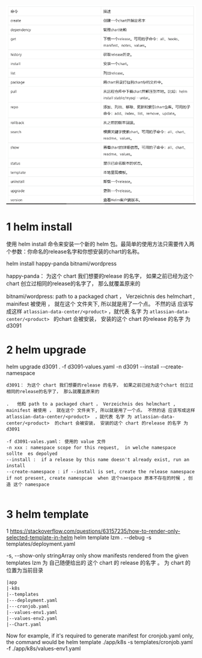 
![](image/Pasted%20image%2020240613172219.png)


# 1 helm install 

使用 helm install 命令来安装一个新的 helm 包。最简单的使用方法只需要传入两个参数：你命名的release名字和你想安装的chart的名称。

helm install happy-panda bitnami/wordpress


happy-panda： 为这个 chart 我们想要的release 的名字， 如果之前已经为这个chart 创立过相同的release的名字了， 那么就覆盖原来的 

bitnami/wordpress: path to a packaged chart ， Verzeichnis des helmchart , mainifest 被使用 ， 就在这个 文件夹下, 所以就是用了一个点。 不然的话 应该写成这样 `atlassian-data-center/<product>`  ，就代表 名字 为 `atlassian-data-center/<product> ` 的chart 会被安装， 安装的这个 chart 的release 的名字 为 d3091


# 2 helm upgrade 

helm upgrade d3091 .  -f d3091-values.yaml -n d3091 --install --create-namespace 

```
d3091： 为这个 chart 我们想要的release 的名字， 如果之前已经为这个chart 创立过相同的release的名字了， 那么就覆盖原来的 

.   他和 path to a packaged chart ， Verzeichnis des helmchart , mainifest 被使用 ， 就在这个 文件夹下, 所以就是用了一个点。 不然的话 应该写成这样 atlassian-data-center/<product>  ，就代表 名字 为 atlassian-data-center/<product>  的chart 会被安装， 安装的这个 chart 的release 的名字 为 d3091

-f d3091-vales.yaml： 使用的 value 文件 
-n xxx : namespace scope for this request,  in welche namespace  sollte  es depolyed
--install :  if a release by this name doesn't already exist, run an install
--create-namespace : if --install is set, create the release namespace if not present, create namespcae  when 这个naespace 原本不存在的时候 , 创造 这个 namespace 


```


# 3 helm template 


1 
https://stackoverflow.com/questions/63157235/how-to-render-only-selected-template-in-helm
helm template lzm . --debug  -s templates/deployment.yaml

  -s, --show-only stringArray only show manifests rendered from the given templates
lzm 为 自己随便给出的 这个 chart 的 release 的名字 
。 为  chart 的位置为当前目录 

```
|app
|-k8s
|--templates
|---deployment.yaml
|---cronjob.yaml
|--values-env1.yaml
|--values-env2.yaml
|--Chart.yaml
```

Now for example, if it's required to generate manifest for cronjob.yaml only, the command would be
    helm template ./app/k8s -s templates/cronjob.yaml -f ./app/k8s/values-env1.yaml

